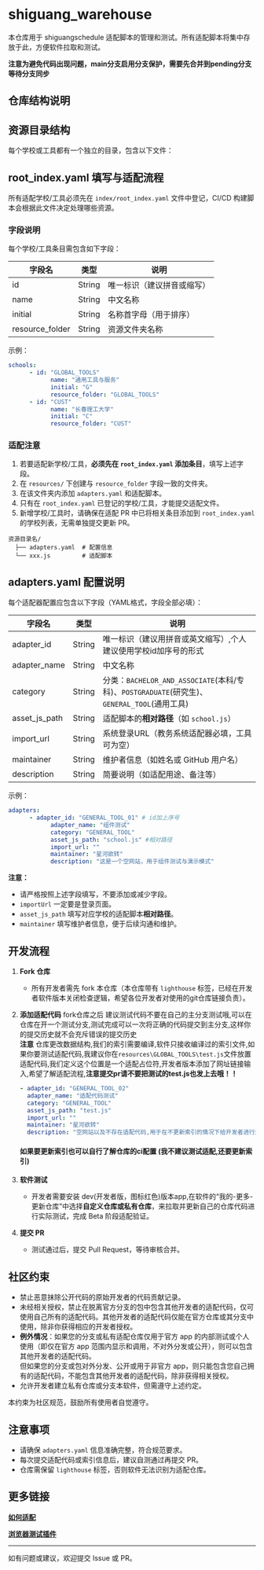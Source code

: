 # shiguang_warehouse

本仓库用于 shiguangschedule 适配脚本的管理和测试。所有适配脚本将集中存放于此，方便软件拉取和测试。

**注意为避免代码出现问题，main分支启用分支保护，需要先合并到pending分支等待分支同步**

## 仓库结构说明


## 资源目录结构

每个学校或工具都有一个独立的目录，包含以下文件：
## root_index.yaml 填写与适配流程

所有适配学校/工具必须先在 `index/root_index.yaml` 文件中登记，CI/CD 构建脚本会根据此文件决定处理哪些资源。

### 字段说明

每个学校/工具条目需包含如下字段：

| 字段名           | 类型    | 说明                       |
| --------------- | ------- | -------------------------- |
| id              | String  | 唯一标识（建议拼音或缩写） |
| name            | String  | 中文名称                   |
| initial         | String  | 名称首字母（用于排序）     |
| resource_folder | String  | 资源文件夹名称             |

示例：
```yaml
schools:
      - id: "GLOBAL_TOOLS"
            name: "通用工具与服务"
            initial: "G"
            resource_folder: "GLOBAL_TOOLS"
      - id: "CUST"
            name: "长春理工大学"
            initial: "C"
            resource_folder: "CUST"
```

### 适配注意

1. 若要适配新学校/工具，**必须先在 `root_index.yaml` 添加条目**，填写上述字段。
2. 在 `resources/` 下创建与 `resource_folder` 字段一致的文件夹。
3. 在该文件夹内添加 `adapters.yaml` 和适配脚本。
4. 只有在 `root_index.yaml` 已登记的学校/工具，才能提交适配文件。
5. 新增学校/工具时，请确保在适配 PR 中已将相关条目添加到 `root_index.yaml` 的学校列表，无需单独提交更新 PR。

```
资源目录名/
  ├── adapters.yaml  # 配置信息
  └── xxx.js         # 适配脚本
```

## adapters.yaml 配置说明


每个适配器配置应包含以下字段（YAML格式，字段全部必填）：

| 字段名           | 类型    | 说明                                   |
| --------------- | ------- | -------------------------------------- |
| adapter_id      | String  | 唯一标识（建议用拼音或英文缩写）,个人建议使用学校id加序号的形式        |
| adapter_name    | String  | 中文名称                               |
| category        | String  | 分类：`BACHELOR_AND_ASSOCIATE`(本科/专科)、`POSTGRADUATE`(研究生)、`GENERAL_TOOL`(通用工具) |
| asset_js_path   | String  | 适配脚本的**相对路径**（如 `school.js`）         |
| import_url      | String  | 系统登录URL（教务系统适配器必填，工具可为空） |
| maintainer      | String  | 维护者信息（如姓名或 GitHub 用户名）    |
| description     | String  | 简要说明（如适配用途、备注等）          |


示例：
```yaml
adapters:
      - adapter_id: "GENERAL_TOOL_01" # id加上序号
            adapter_name: "组件测试"
            category: "GENERAL_TOOL"
            asset_js_path: "school.js" #相对路径
            import_url: ""
            maintainer: "星河欲转"
            description: "这是一个空网站，用于组件测试与演示模式"
```

**注意：**  
- 请严格按照上述字段填写，不要添加或减少字段。
- `importUrl` 一定要是登录页面。
- `asset_js_path` 填写对应学校的适配脚本**相对路径**。
- `maintainer` 填写维护者信息，便于后续沟通和维护。

## 开发流程

1.  **Fork 仓库**

      - 所有开发者需先 fork 本仓库（本仓库带有 `lighthouse` 标签，已经在开发者软件版本关闭检查逻辑，希望各位开发者对使用的git仓库链接负责）。

3.  **添加适配代码**
      fork仓库之后 建议测试代码不要在自己的主分支测试哦,可以在仓库在开一个测试分支,测试完成可以一次将正确的代码提交到主分支,这样你的提交历史就不会充斥错误的提交历史  
      **注意** 仓库更改数据结构,我们的索引需要编译,软件只接收编译过的索引文件,如果你要测试适配代码,我建议你在`resources\GLOBAL_TOOLS\test.js`文件放置适配代码,我们定义这个位置是一个适配占位符,开发者版本添加了网址链接输入,希望了解适配流程,**注意提交pr请不要把测试的test.js也发上去哦！！**  
      ```yaml
      - adapter_id: "GENERAL_TOOL_02"
        adapter_name: "适配代码测试"
        category: "GENERAL_TOOL"
        asset_js_path: "test.js"
        import_url: ""
        maintainer: "星河欲转"
        description: "空网站以及不存在适配代码,用于在不更新索引的情况下给开发者进行适配的软件测试"    
      ```
      #### 如果要更新索引也可以自行了解仓库的ci配置 (我不建议测试适配,还要更新索引)

4.  **软件测试**

      - 开发者需要安装 dev(开发者版，图标红色)版本app,在软件的“我的-更多-更新仓库”中选择**自定义仓库或私有仓库**，来拉取并更新自己的仓库代码进行实际测试，完成 Beta 阶段适配验证。

5.  **提交 PR**

      - 测试通过后，提交 Pull Request，等待审核合并。

## 社区约束

- 禁止恶意抹除公开代码的原始开发者的代码贡献记录。
- 未经相关授权，禁止在脱离官方分支的包中包含其他开发者的适配代码，仅可使用自己所有的适配代码。其他开发者的适配代码仅能在官方仓库或其分支中使用，除非你获得相应的开发者授权。
- **例外情况**：如果您的分支或私有适配仓库仅用于官方 app 的内部测试或个人使用（即仅在官方 app 范围内显示和调用，不对外分发或公开），则可以包含其他开发者的适配代码。  
  但如果您的分支或包对外分发、公开或用于非官方 app，则只能包含您自己拥有的适配代码，不能包含其他开发者的适配代码，除非获得相关授权。
- 允许开发者建立私有仓库或分支本软件，但需遵守上述约定。

本约束为社区规范，鼓励所有使用者自觉遵守。

## 注意事项

- 请确保 `adapters.yaml` 信息准确完整，符合规范要求。
- 每次提交适配代码或索引信息后，建议自测通过再提交 PR。
- 仓库需保留 `lighthouse` 标签，否则软件无法识别为适配仓库。

## 更多链接  
**[如何适配](https://github.com/XingHeYuZhuan/shiguangschedule/wiki/%E5%A6%82%E4%BD%95%E9%80%82%E9%85%8D%E6%95%99%E5%8A%A1)**  

**[浏览器测试插件](https://github.com/XingHeYuZhuan/shiguang_Tester)**

---  

如有问题或建议，欢迎提交 Issue 或 PR。
